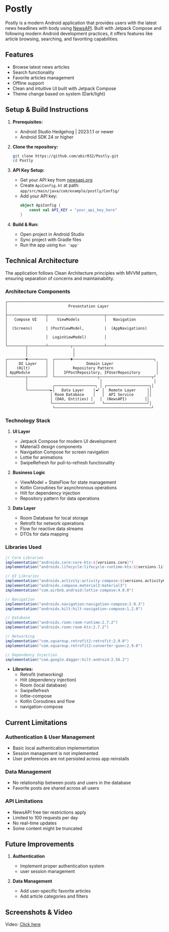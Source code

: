 # Postly

Postly is a modern Android application that provides users with the latest news headlines with body using [NewsAPI](https://newsapi.org/). Built with Jetpack Compose and following modern Android development practices, it offers features like article browsing, searching, and favoriting capabilities.

## Features
- Browse latest news articles
- Search functionality
- Favorite articles management
- Offline support
- Clean and intuitive UI built with Jetpack Compose
- Theme change based on system (Dark/light)

## Setup & Build Instructions

1. **Prerequisites:**
   - Android Studio Hedgehog | 2023.1.1 or newer
   - Android SDK 24 or higher

2. **Clone the repository:**
   ```sh
   git clone https://github.com/abir032/Postly.git
   cd Postly
   ```

3. **API Key Setup:**
   - Get your API key from [newsapi.org](https://newsapi.org/)
   - Create `ApiConfig.kt` at path: `app/src/main/java/com/example/postly/Config/`
   - Add your API key:
     ```kotlin
     object ApiConfig {
         const val API_KEY = "your_api_key_here"
     }
     ```

4. **Build & Run:**
   - Open project in Android Studio
   - Sync project with Gradle files
   - Run the app using `Run 'app'`

## Technical Architecture

The application follows Clean Architecture principles with MVVM pattern, ensuring separation of concerns and maintainability.

### Architecture Components

```
┌─────────────────────────────────────────────────────────────────────┐
│                           Presentation Layer                         │
├─────────────────┬─────────────────────────┬─────────────────────────┤
│   Compose UI    │    ViewModels           │   Navigation            │
│  (Screens)      │ (PostViewModel,         │  (AppNavigations)       │
│                 │  LoginViewModel)        │                         │
└────────┬────────┴──────────┬──────────────┴─────────────────────────┘
         │                    │
         │                    │
┌────────▼────────┐  ┌───────▼────────────────────────────────────┐
│     DI Layer    │  │              Domain Layer                   │
│    (Hilt)       │  │        Repository Pattern                   │
│ AppModule       │  │    IFPostRepository, IFUserRepository       │
└────────┬────────┘  └───────────────────┬───────────────────────┬┘
         │                                │                       │
         │           ┌──────────────────┐ │ ┌───────────────────┐│
         └──────────►│   Data Layer    │◄┘ │  Remote Layer     ││
                    │ Room Database    │   │  API Service      ││
                    │ (DAO, Entities) │   │  (NewsAPI)        ││
                    └──────────────────┘   └───────────────────┘│
                     └───────────────────────────────────────────┘
```

### Technology Stack

1. **UI Layer**
   - Jetpack Compose for modern UI development
   - Material3 design components
   - Navigation Compose for screen navigation
   - Lottie for animations
   - SwipeRefresh for pull-to-refresh functionality

2. **Business Logic**
   - ViewModel + StateFlow for state management
   - Kotlin Coroutines for asynchronous operations
   - Hilt for dependency injection
   - Repository pattern for data operations

3. **Data Layer**
   - Room Database for local storage
   - Retrofit for network operations
   - Flow for reactive data streams
   - DTOs for data mapping

### Libraries Used
```gradle
// Core Libraries
implementation("androidx.core:core-ktx:${versions.core}")
implementation("androidx.lifecycle:lifecycle-runtime-ktx:${versions.lifecycle}")

// UI Libraries
implementation("androidx.activity:activity-compose:${versions.activityCompose}")
implementation("androidx.compose.material3:material3")
implementation("com.airbnb.android:lottie-compose:4.0.0")

// Navigation
implementation("androidx.navigation:navigation-compose:2.9.3")
implementation("androidx.hilt:hilt-navigation-compose:1.2.0")

// Database
implementation("androidx.room:room-runtime:2.7.2")
implementation("androidx.room:room-ktx:2.7.2")

// Networking
implementation("com.squareup.retrofit2:retrofit:2.9.0")
implementation("com.squareup.retrofit2:converter-gson:2.9.0")

// Dependency Injection
implementation("com.google.dagger:hilt-android:2.56.2")
```
- **Libraries:**
  - Retrofit (networking)
  - Hilt (dependency injection)
  - Room (local database)
  - SwipeRefresh 
  - lottie-compose
  - Kotlin Coroutines and flow
  - navigation-compose 

## Current Limitations

### Authentication & User Management
- Basic local authentication implementation
- Session management is not implemented
- User preferences are not persisted across app reinstalls

### Data Management
- No relationship between posts and users in the database
- Favorite posts are shared across all users

### API Limitations
- NewsAPI free tier restrictions apply
- Limited to 100 requests per day
- No real-time updates
- Some content might be truncated

## Future Improvements
1. **Authentication**
   - Implement proper authentication system
   - user session management

2. **Data Management**
   - Add user-specific favorite articles
   - Add article categories and filters

## Screenshots & Video
Video:  [Click here](https://drive.google.com/file/d/1ntYsWBc5WmNSsJNvAcnhBB_KajfPmfUu/view?usp=sharing)


